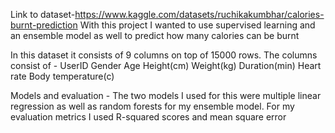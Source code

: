 Link to dataset-https://www.kaggle.com/datasets/ruchikakumbhar/calories-burnt-prediction
With this project I wanted to use supervised learning and an ensemble model as well to predict how many calories can be burnt

In this dataset it consists of 9 columns on top of 15000 rows. The columns consist of -
UserID
Gender 
Age
Height(cm)
Weight(kg)
Duration(min)
Heart rate 
Body temperature(c)

Models and evaluation - The two models I used for this were multiple linear regression as well as random forests for my ensemble model. For my evaluation metrics I used R-squared scores and mean square error

